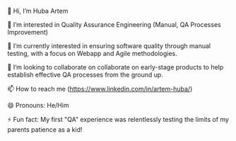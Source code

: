 👋 Hi, I’m Huba Artem

👀 I’m interested in Quality Assurance Engineering (Manual, QA Processes Improvement)

🌱 I’m currently interested in ensuring software quality through manual testing, with a focus on Webapp and Agile methodologies.

💞️ I’m looking to collaborate on collaborate on early-stage products to help establish effective QA processes from the ground up.

📫 How to reach me (https://www.linkedin.com/in/artem-huba/)

😄 Pronouns: He/Him

⚡ Fun fact: My first "QA" experience was relentlessly testing the limits of my parents patience as a kid!



